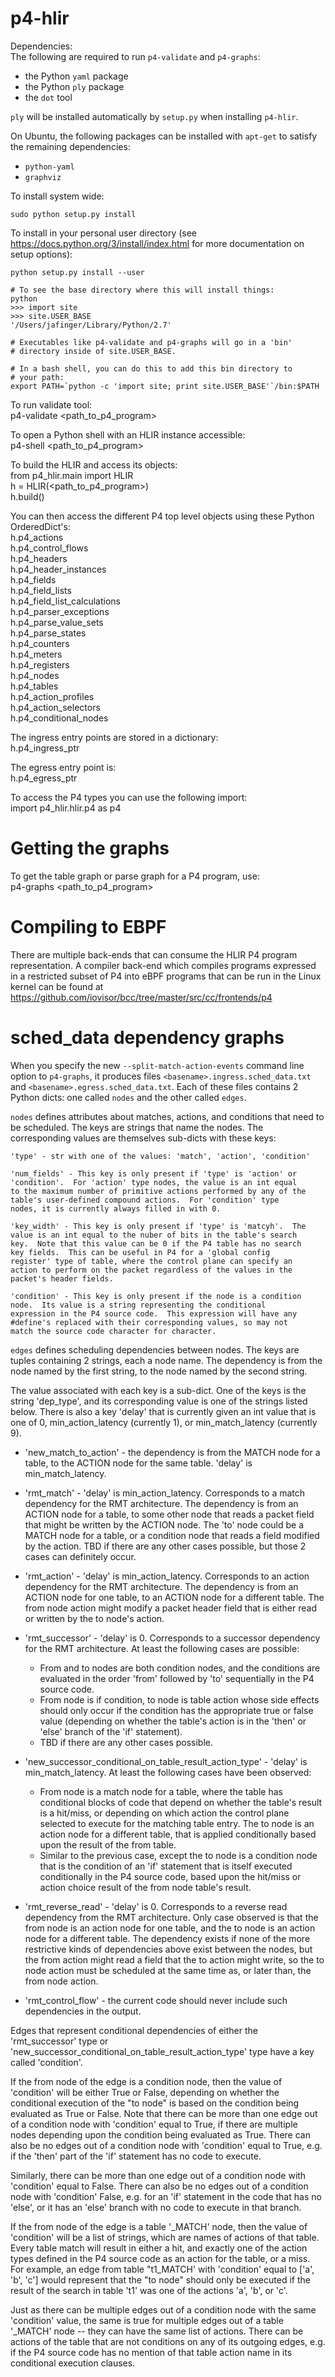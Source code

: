 p4-hlir
==========

Dependencies:  
The following are required to run `p4-validate` and `p4-graphs`:
- the Python `yaml` package
- the Python `ply` package
- the `dot` tool

`ply` will be installed automatically by `setup.py` when installing `p4-hlir`.

On Ubuntu, the following packages can be installed with `apt-get` to satisfy the
remaining dependencies:
- `python-yaml`
- `graphviz`


To install system wide:

    sudo python setup.py install

To install in your personal user directory (see
https://docs.python.org/3/install/index.html for more documentation on
setup options):

    python setup.py install --user

    # To see the base directory where this will install things:
    python
    >>> import site
    >>> site.USER_BASE
    '/Users/jafinger/Library/Python/2.7'

    # Executables like p4-validate and p4-graphs will go in a 'bin'
    # directory inside of site.USER_BASE.

    # In a bash shell, you can do this to add this bin directory to
    # your path:
    export PATH=`python -c 'import site; print site.USER_BASE'`/bin:$PATH

To run validate tool:  
p4-validate \<path_to_p4_program\>

To open a Python shell with an HLIR instance accessible:  
p4-shell \<path_to_p4_program\>

To build the HLIR and access its objects:  
from p4_hlir.main import HLIR  
h = HLIR(\<path_to_p4_program\>)  
h.build()

You can then access the different P4 top level objects using these Python
OrderedDict's:  
h.p4_actions  
h.p4_control_flows  
h.p4_headers  
h.p4_header_instances  
h.p4_fields  
h.p4_field_lists  
h.p4_field_list_calculations  
h.p4_parser_exceptions  
h.p4_parse_value_sets  
h.p4_parse_states  
h.p4_counters  
h.p4_meters  
h.p4_registers  
h.p4_nodes  
h.p4_tables  
h.p4_action_profiles  
h.p4_action_selectors  
h.p4_conditional_nodes  

The ingress entry points are stored in a dictionary:  
h.p4_ingress_ptr

The egress entry point is:  
h.p4_egress_ptr


To access the P4 types you can use the following import:  
import p4_hlir.hlir.p4 as p4


# Getting the graphs

To get the table graph or parse graph for a P4 program, use:  
p4-graphs \<path_to_p4_program\>

# Compiling to EBPF

There are multiple back-ends that can consume the HLIR P4 program representation.
A compiler back-end which compiles programs expressed in a restricted subset of P4
into eBPF programs that can be run in the Linux kernel can be found at
https://github.com/iovisor/bcc/tree/master/src/cc/frontends/p4



# sched_data dependency graphs

When you specify the new `--split-match-action-events` command line
option to `p4-graphs`, it produces files
`<basename>.ingress.sched_data.txt` and
`<basename>.egress.sched_data.txt`.  Each of these files contains 2
Python dicts: one called `nodes` and the other called `edges`.

`nodes` defines attributes about matches, actions, and conditions that
need to be scheduled.  The keys are strings that name the nodes.  The
corresponding values are themselves sub-dicts with these keys:

    'type' - str with one of the values: 'match', 'action', 'condition'

    'num_fields' - This key is only present if 'type' is 'action' or
    'condition'.  For 'action' type nodes, the value is an int equal
    to the maximum number of primitive actions performed by any of the
    table's user-defined compound actions.  For 'condition' type
    nodes, it is currently always filled in with 0.

    'key_width' - This key is only present if 'type' is 'matcyh'.  The
    value is an int equal to the nuber of bits in the table's search
    key.  Note that this value can be 0 if the P4 table has no search
    key fields.  This can be useful in P4 for a 'global config
    register' type of table, where the control plane can specify an
    action to perform on the packet regardless of the values in the
    packet's header fields.

    'condition' - This key is only present if the node is a condition
    node.  Its value is a string representing the conditional
    expression in the P4 source code.  This expression will have any
    #define's replaced with their corresponding values, so may not
    match the source code character for character.


`edges` defines scheduling dependencies between nodes.  The keys are
tuples containing 2 strings, each a node name.  The dependency is from
the node named by the first string, to the node named by the second
string.

The value associated with each key is a sub-dict.  One of the keys is
the string 'dep_type', and its corresponding value is one of the
strings listed below.  There is also a key 'delay' that is currently
given an int value that is one of 0, min_action_latency (currently 1),
or min_match_latency (currently 9).

* 'new_match_to_action' - the dependency is from the MATCH node for a
  table, to the ACTION node for the same table.  'delay' is
  min_match_latency.

* 'rmt_match' - 'delay' is min_action_latency.  Corresponds to a match
  dependency for the RMT architecture.  The dependency is from an
  ACTION node for a table, to some other node that reads a packet
  field that might be written by the ACTION node.  The 'to' node could
  be a MATCH node for a table, or a condition node that reads a field
  modified by the action.  TBD if there are any other cases possible,
  but those 2 cases can definitely occur.

* 'rmt_action' - 'delay' is min_action_latency.  Corresponds to an
  action dependency for the RMT architecture.  The dependency is from
  an ACTION node for one table, to an ACTION node for a different
  table.  The from node action might modify a packet header field that
  is either read or written by the to node's action.

* 'rmt_successor' - 'delay' is 0.  Corresponds to a successor
  dependency for the RMT architecture.  At least the following cases
  are possible:
  * From and to nodes are both condition nodes, and the conditions are
    evaluated in the order 'from' followed by 'to' sequentially in the
    P4 source code.
  * From node is if condition, to node is table action whose side
    effects should only occur if the condition has the appropriate
    true or false value (depending on whether the table's action is in
    the 'then' or 'else' branch of the 'if' statement).
  * TBD if there are any other cases possible.

* 'new_successor_conditional_on_table_result_action_type' - 'delay' is
  min_match_latency.  At least the following cases have been observed:
  * From node is a match node for a table, where the table has
    conditional blocks of code that depend on whether the table's
    result is a hit/miss, or depending on which action the control
    plane selected to execute for the matching table entry.  The to
    node is an action node for a different table, that is applied
    conditionally based upon the result of the from table.
  * Similar to the previous case, except the to node is a condition
    node that is the condition of an 'if' statement that is itself
    executed conditionally in the P4 source code, based upon the
    hit/miss or action choice result of the from node table's result.

* 'rmt_reverse_read' - 'delay' is 0.  Corresponds to a reverse read
  dependency from the RMT architecture.  Only case observed is that
  the from node is an action node for one table, and the to node is an
  action node for a different table.  The dependency exists if none of
  the more restrictive kinds of dependencies above exist between the
  nodes, but the from action might read a field that the to action
  might write, so the to node action must be scheduled at the same
  time as, or later than, the from node action.

* 'rmt_control_flow' - the current code should never include such
  dependencies in the output.


Edges that represent conditional dependencies of either the
'rmt_successor' type or
'new_successor_conditional_on_table_result_action_type' type have a
key called 'condition'.

If the from node of the edge is a condition node, then the value of
'condition' will be either True or False, depending on whether the
conditional execution of the "to node" is based on the condition being
evaluated as True or False.  Note that there can be more than one edge
out of a condition node with 'condition' equal to True, if there are
multiple nodes depending upon the condition being evaluated as True.
There can also be no edges out of a condition node with 'condition'
equal to True, e.g. if the 'then' part of the 'if' statement has no
code to execute.

Similarly, there can be more than one edge out of a condition node
with 'condition' equal to False.  There can also be no edges out of a
condition node with 'condition' False, e.g. for an 'if' statement in
the code that has no 'else', or it has an 'else' branch with no code
to execute in that branch.


If the from node of the edge is a table '_MATCH' node, then the value
of 'condition' will be a list of strings, which are names of actions
of that table.  Every table match will result in either a hit, and
exactly one of the action types defined in the P4 source code as an
action for the table, or a miss.  For example, an edge from table
"t1_MATCH' with 'condition' equal to ['a', 'b', 'c'] would represent
that the "to node" should only be executed if the result of the search
in table 't1' was one of the actions 'a', 'b', or 'c'.

Just as there can be multiple edges out of a condition node with the
same 'condition' value, the same is true for multiple edges out of a
table '_MATCH' node -- they can have the same list of actions.  There
can be actions of the table that are not conditions on any of its
outgoing edges, e.g. if the P4 source code has no mention of that
table action name in its conditional execution clauses.
